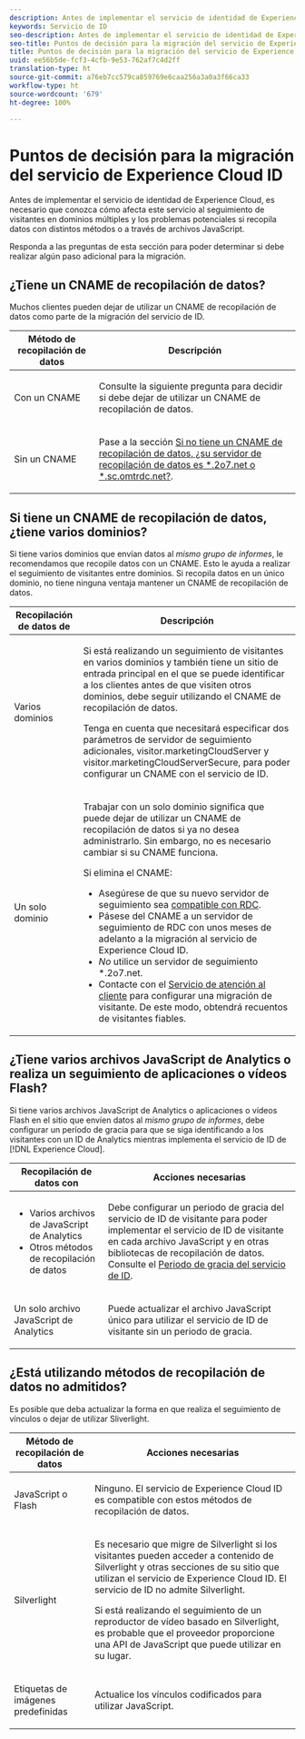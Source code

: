 ```yaml
---
description: Antes de implementar el servicio de identidad de Experience Cloud, es necesario que conozca cómo afecta este servicio al seguimiento de visitantes en dominios múltiples y los problemas potenciales si recopila datos con distintos métodos o a través de archivos JavaScript.
keywords: Servicio de ID
seo-description: Antes de implementar el servicio de identidad de Experience Cloud, es necesario que conozca cómo afecta este servicio al seguimiento de visitantes en dominios múltiples y los problemas potenciales si recopila datos con distintos métodos o a través de archivos JavaScript.
seo-title: Puntos de decisión para la migración del servicio de Experience Cloud ID
title: Puntos de decisión para la migración del servicio de Experience Cloud ID
uuid: ee56b5de-fcf3-4cfb-9e53-762af7c4d2ff
translation-type: ht
source-git-commit: a76eb7cc579ca859769e6caa256a3a0a3f66ca33
workflow-type: ht
source-wordcount: '679'
ht-degree: 100%

---
```



# Puntos de decisión para la migración del servicio de Experience Cloud ID

Antes de implementar el servicio de identidad de Experience Cloud, es necesario que conozca cómo afecta este servicio al seguimiento de visitantes en dominios múltiples y los problemas potenciales si recopila datos con distintos métodos o a través de archivos JavaScript.

Responda a las preguntas de esta sección para poder determinar si debe realizar algún paso adicional para la migración.

## ¿Tiene un CNAME de recopilación de datos?

Muchos clientes pueden dejar de utilizar un CNAME de recopilación de datos como parte de la migración del servicio de ID.

<table id="table_13F7C1E3D64D4F86B0149C9D3B54AADD"> 
 <thead> 
  <tr> 
   <th colname="col1" class="entry"> Método de recopilación de datos </th> 
   <th colname="col2" class="entry"> Descripción </th> 
  </tr> 
 </thead>
 <tbody> 
  <tr> 
   <td colname="col1"> <p>Con un CNAME </p> </td> 
   <td colname="col2"> <p>Consulte la siguiente pregunta para decidir si debe dejar de utilizar un CNAME de recopilación de datos. </p> </td> 
  </tr> 
  <tr> 
   <td colname="col1"> <p>Sin un CNAME </p> </td> 
   <td colname="col2"> <p>Pase a la sección <a href="../../reference/analytics-reference/migration-decisions.md#section-34dabde7780e4a339f134c0ca7768961" format="dita" scope="local">Si no tiene un CNAME de recopilación de datos, ¿su servidor de recopilación de datos es *.2o7.net o *.sc.omtrdc.net?</a>. </p> </td> 
  </tr> 
 </tbody> 
</table>

## Si tiene un CNAME de recopilación de datos, ¿tiene varios dominios?

Si tiene varios dominios que envían datos al *mismo grupo de informes*, le recomendamos que recopile datos con un CNAME. Esto le ayuda a realizar el seguimiento de visitantes entre dominios. Si recopila datos en un único dominio, no tiene ninguna ventaja mantener un CNAME de recopilación de datos.

<table id="table_D132BCA243E54657AEC930559343FDD3"> 
 <thead> 
  <tr> 
   <th colname="col1" class="entry"> Recopilación de datos de </th> 
   <th colname="col2" class="entry"> Descripción </th> 
  </tr> 
 </thead>
 <tbody> 
  <tr> 
   <td colname="col1"> <p>Varios dominios </p> </td> 
   <td colname="col2"> <p>Si está realizando un seguimiento de visitantes en varios dominios y también tiene un sitio de entrada principal en el que se puede identificar a los clientes antes de que visiten otros dominios, debe seguir utilizando el CNAME de recopilación de datos. <!--See <a href="../../reference/analytics-reference/cname.md#concept-4df91f8a30ad4ec7a01eb943d579cc9d" format="dita" scope="local"> Data Collection CNAMES and Cross Domain Tracking</a> for a detailed explanation.--> </p> <p>Tenga en cuenta que necesitará especificar dos parámetros de servidor de seguimiento adicionales, <span class="codeph">visitor.marketingCloudServer</span> y <span class="codeph">visitor.marketingCloudServerSecure</span>, para poder configurar un CNAME con el servicio de ID. </p> </td> 
  </tr> 
  <tr> 
   <td colname="col1"> <p>Un solo dominio </p> </td> 
   <td colname="col2"> <p>Trabajar con un solo dominio significa que puede dejar de utilizar un CNAME de recopilación de datos si ya no desea administrarlo. Sin embargo, no es necesario cambiar si su CNAME funciona. </p> <p>Si elimina el CNAME: </p> 
    <ul id="ul_12CDECEFC7BB41A18895B507CAA42315"> 
     <li id="li_32E2CD3E58454E20A642BADE507AE86E">Asegúrese de que su nuevo servidor de seguimiento sea <a href="https://docs.adobe.com/content/help/es-ES/analytics/technotes/rdc/regional-data-collection.html" format="https" scope="external">compatible con RDC</a>. </li> 
     <li id="li_865BB6DAA3594EBBAB688E73C8343762">Pásese del CNAME a un servidor de seguimiento de RDC con unos meses de adelanto a la migración al servicio de <span class="keyword">Experience Cloud ID</span>. </li> 
     <li id="li_284A015177554C848C8648DC5BBAA365"> <i>No</i> utilice un servidor de seguimiento <span class="codeph">*.2o7.net</span>. </li> 
     <li id="li_B1ABF03DC46C42059F61542CDE0FE5A1">Contacte con el <a href="https://helpx.adobe.com/es/marketing-cloud/contact-support.html" format="https" scope="external">Servicio de atención al cliente</a> para configurar una migración de visitante. De este modo, obtendrá recuentos de visitantes fiables. </li> 
    </ul> </td> 
  </tr> 
 </tbody> 
</table>

## ¿Tiene varios archivos JavaScript de Analytics o realiza un seguimiento de aplicaciones o vídeos Flash?

Si tiene varios archivos JavaScript de Analytics o aplicaciones o vídeos Flash en el sitio que envíen datos al *mismo grupo de informes*, debe configurar un período de gracia para que se siga identificando a los visitantes con un ID de Analytics mientras implementa el servicio de ID de [!DNL Experience Cloud].

<table id="table_8A4EA063AF4345B69BC98537E2E702BA"> 
 <thead> 
  <tr> 
   <th colname="col1" class="entry"> Recopilación de datos con </th> 
   <th colname="col2" class="entry"> Acciones necesarias </th> 
  </tr> 
 </thead>
 <tbody> 
  <tr> 
   <td colname="col1"> 
    <ul id="ul_910DD99E074E49C6907F86426EFA5BF2"> 
     <li id="li_4366CC8EB7A54A959568E3761ABBBF23">Varios archivos de JavaScript de Analytics </li> 
     <li id="li_B8A8132019EA48088E4F37E36F153D76">Otros métodos de recopilación de datos </li> 
    </ul> </td> 
   <td colname="col2"> <p>Debe configurar un periodo de gracia del servicio de ID de visitante para poder implementar el servicio de ID de visitante en cada archivo JavaScript y en otras bibliotecas de recopilación de datos. Consulte el <a href="../../reference/analytics-reference/grace-period.md" format="dita" scope="local">Periodo de gracia del servicio de ID</a>. </p> </td> 
  </tr> 
  <tr> 
   <td colname="col1"> <p>Un solo archivo JavaScript de Analytics </p> </td> 
   <td colname="col2"> <p>Puede actualizar el archivo JavaScript único para utilizar el servicio de ID de visitante sin un periodo de gracia. </p> </td> 
  </tr> 
 </tbody> 
</table>

## ¿Está utilizando métodos de recopilación de datos no admitidos?

Es posible que deba actualizar la forma en que realiza el seguimiento de vínculos o dejar de utilizar Sliverlight.

<table id="table_A72AEB92F48345DD83F136B9989F4EF9"> 
 <thead> 
  <tr> 
   <th colname="col1" class="entry"> Método de recopilación de datos </th> 
   <th colname="col2" class="entry"> Acciones necesarias </th> 
  </tr> 
 </thead>
 <tbody> 
  <tr> 
   <td colname="col1"> <p>JavaScript o Flash </p> </td> 
   <td colname="col2"> <p>Ninguno. El servicio de <span class="keyword">Experience Cloud ID</span> es compatible con estos métodos de recopilación de datos. </p> </td> 
  </tr> 
  <tr> 
   <td colname="col1"> <p>Silverlight </p> </td> 
   <td colname="col2"> <p>Es necesario que migre de Silverlight si los visitantes pueden acceder a contenido de Silverlight y otras secciones de su sitio que utilizan el servicio de <span class="keyword">Experience Cloud ID</span>. El servicio de ID no admite Silverlight. </p> <p> Si está realizando el seguimiento de un reproductor de vídeo basado en Silverlight, es probable que el proveedor proporcione una API de JavaScript que puede utilizar en su lugar. </p> </td> 
  </tr> 
  <tr> 
   <td colname="col1"> <p>Etiquetas de imágenes predefinidas </p> </td> 
   <td colname="col2"> <p>Actualice los vínculos codificados para utilizar JavaScript. </p> </td> 
  </tr> 
 </tbody> 
</table>

